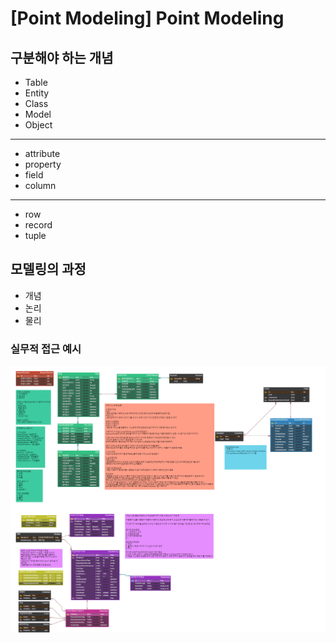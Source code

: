 # [Point Modeling] Point Modeling

## 구분해야 하는 개념 
- Table
- Entity
- Class
- Model
- Object
--- 
- attribute
- property
- field
- column
---
- row
- record
- tuple


## 모델링의 과정 
- 개념 
- 논리
- 물리

### 실무적 접근 예시 
![image](./images/2021-03-04/point.png)


